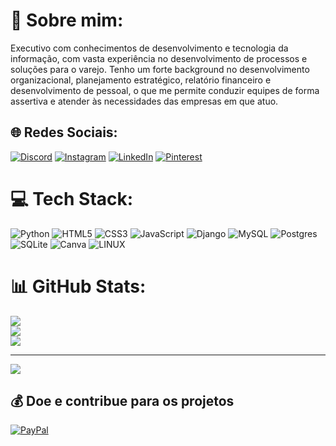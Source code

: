 # 💫 Sobre mim:
Executivo com conhecimentos de desenvolvimento e tecnologia da informação, com vasta experiência no desenvolvimento de processos e soluções para o varejo. Tenho um forte background no desenvolvimento organizacional, planejamento estratégico, relatório financeiro e desenvolvimento de pessoal, o que me permite conduzir equipes de forma assertiva e atender às necessidades das empresas em que atuo.


## 🌐 Redes Sociais:
[![Discord](https://img.shields.io/badge/Discord-%237289DA.svg?logo=discord&logoColor=white)](discord.com/channels/AlexandreAnderson#1976) 
[![Instagram](https://img.shields.io/badge/Instagram-%23E4405F.svg?logo=Instagram&logoColor=white)](https://instagram.com/infinity.tec.labs) 
[![LinkedIn](https://img.shields.io/badge/LinkedIn-%230077B5.svg?logo=linkedin&logoColor=white)](https://linkedin.com/in/alexandreanderson) 
[![Pinterest](https://img.shields.io/badge/Pinterest-%23E60023.svg?logo=Pinterest&logoColor=white)](https://pinterest.com/infinityteclabs) 

# 💻 Tech Stack:
![Python](https://img.shields.io/badge/python-3670A0?style=flat&logo=python&logoColor=ffdd54) ![HTML5](https://img.shields.io/badge/html5-%23E34F26.svg?style=flat&logo=html5&logoColor=white) ![CSS3](https://img.shields.io/badge/css3-%231572B6.svg?style=flat&logo=css3&logoColor=white) ![JavaScript](https://img.shields.io/badge/javascript-%23323330.svg?style=flat&logo=javascript&logoColor=%23F7DF1E) ![Django](https://img.shields.io/badge/django-%23092E20.svg?style=flat&logo=django&logoColor=white) ![MySQL](https://img.shields.io/badge/mysql-%2300f.svg?style=flat&logo=mysql&logoColor=white) ![Postgres](https://img.shields.io/badge/postgres-%23316192.svg?style=flat&logo=postgresql&logoColor=white) ![SQLite](https://img.shields.io/badge/sqlite-%2307405e.svg?style=flat&logo=sqlite&logoColor=white) ![Canva](https://img.shields.io/badge/Canva-%2300C4CC.svg?style=flat&logo=Canva&logoColor=white) ![LINUX](https://img.shields.io/badge/Linux-FCC624?style=flat&logo=linux&logoColor=black) 

# 📊 GitHub Stats:
![](https://github-readme-stats.vercel.app/api?username=infinityteclab&theme=radical&hide_border=false&include_all_commits=false&count_private=false)<br/>
![](https://github-readme-streak-stats.herokuapp.com/?user=infinityteclab&theme=radical&hide_border=false)<br/>
![](https://github-readme-stats.vercel.app/api/top-langs/?username=infinityteclab&theme=radical&hide_border=false&include_all_commits=false&count_private=false&layout=compact)

---
[![](https://visitcount.itsvg.in/api?id=infinityteclab&icon=0&color=0)](https://visitcount.itsvg.in)

  ## 💰 Doe e contribue para os projetos
[![PayPal](https://img.shields.io/badge/PayPal-00457C?style=for-the-badge&logo=paypal&logoColor=white)](https://www.paypal.com/donate/?business=REVTNGQGXT2E2&no_recurring=0&item_name=Sua+doa%C3%A7%C3%A3o+ser%C3%A1+muito+importante+e+ajudar%C3%A1+nas+pesquisas+e+desenvolvimento+de+novas+pesquisa+de+tecnologia+para+o+dia+a+dia&currency_code=BRL)
  
<!-- Proudly created with GPRM ( https://gprm.itsvg.in ) -->
